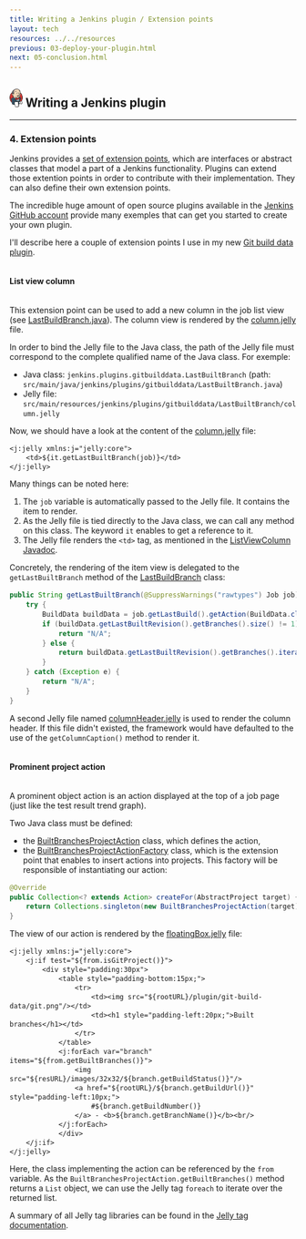 ```yaml
---
title: Writing a Jenkins plugin / Extension points
layout: tech
resources: ../../resources
previous: 03-deploy-your-plugin.html
next: 05-conclusion.html
---
```


## ![](../../resources/img/jenkins-32.png) Writing a Jenkins plugin

---

### 4. Extension points

Jenkins provides a [set of extension points](https://wiki.jenkins-ci.org/display/JENKINS/Extension+points), which are interfaces or abstract classes that model a part of a Jenkins functionality. Plugins can extend those extention points in order to contribute with their implementation. They can also define their own extension points.

The incredible huge amount of open source plugins available in the [Jenkins GitHub account](https://github.com/jenkinsci) provide many exemples that can get you started to create your own plugin.

I'll describe here a couple of extension points I use in my new [Git build data plugin](https://github.com/bmiegemolle/git-build-data-plugin).

<div style="padding-top:20px; padding-bottom:20px;">
    <b>List view column</b>
</div>

This extension point can be used to add a new column in the job list view (see [LastBuildBranch.java](https://github.com/bmiegemolle/git-build-data-plugin/blob/master/src/main/java/jenkins/plugins/gitbuilddata/LastBuiltBranch.java)). The column view is rendered by the [column.jelly](https://github.com/bmiegemolle/git-build-data-plugin/blob/master/src/main/resources/jenkins/plugins/gitbuilddata/LastBuiltBranch/column.jelly) file.

In order to bind the Jelly file to the Java class, the path of the Jelly file must correspond to the complete qualified name of the Java class. For exemple:

* Java class: `jenkins.plugins.gitbuilddata.LastBuiltBranch` (path: `src/main/java/jenkins/plugins/gitbuilddata/LastBuiltBranch.java`)
* Jelly file: `src/main/resources/jenkins/plugins/gitbuilddata/LastBuiltBranch/column.jelly`

Now, we should have a look at the content of the [column.jelly](https://github.com/bmiegemolle/git-build-data-plugin/blob/master/src/main/resources/jenkins/plugins/gitbuilddata/LastBuiltBranch/column.jelly) file:

```
<j:jelly xmlns:j="jelly:core">
    <td>${it.getLastBuiltBranch(job)}</td>
</j:jelly>
```

Many things can be noted here:

1. The `job` variable is automatically passed to the Jelly file. It contains the item to render.
2. As the Jelly file is tied directly to the Java class, we can call any method on this class. The keyword `it` enables to get a reference to it.
3. The Jelly file renders the `<td>` tag, as mentioned in the [ListViewColumn Javadoc](http://javadoc.jenkins-ci.org/?hudson/views/ListViewColumn.html).

Concretely, the rendering of the item view is delegated to the `getLastBuiltBranch` method of the [LastBuildBranch](https://github.com/bmiegemolle/git-build-data-plugin/blob/master/src/main/java/jenkins/plugins/gitbuilddata/LastBuiltBranch.java) class:

``` java
public String getLastBuiltBranch(@SuppressWarnings("rawtypes") Job job) {
    try {
        BuildData buildData = job.getLastBuild().getAction(BuildData.class);
        if (buildData.getLastBuiltRevision().getBranches().size() != 1) {
            return "N/A";
        } else {
            return buildData.getLastBuiltRevision().getBranches().iterator().next().getName();
        }
    } catch (Exception e) {
        return "N/A";
    }
}
```

A second Jelly file named [columnHeader.jelly](https://github.com/bmiegemolle/git-build-data-plugin/blob/master/src/main/resources/jenkins/plugins/gitbuilddata/LastBuiltBranch/columnHeader.jelly) is used to render the column header. If this file didn't existed, the framework would have defaulted to the use of the `getColumnCaption()` method to render it.

<div style="padding-top:20px; padding-bottom:20px;">
    <b>Prominent project action</b>
</div>

A prominent object action is an action displayed at the top of a job page (just like the test result trend graph).

Two Java class must be defined:

* the [BuiltBranchesProjectAction](https://github.com/bmiegemolle/git-build-data-plugin/blob/master/src/main/java/jenkins/plugins/gitbuilddata/BuiltBranchesProjectAction.java) class, which defines the action,
* the [BuiltBranchesProjectActionFactory](https://github.com/bmiegemolle/git-build-data-plugin/blob/master/src/main/java/jenkins/plugins/gitbuilddata/BuiltBranchesProjectActionFactory.java) class, which is the extension point that enables to insert actions into projects. This factory will be responsible of instantiating our action:

```java
@Override
public Collection<? extends Action> createFor(AbstractProject target) {
    return Collections.singleton(new BuiltBranchesProjectAction(target));
}
```

The view of our action is rendered by the [floatingBox.jelly](https://github.com/bmiegemolle/git-build-data-plugin/blob/master/src/main/resources/jenkins/plugins/gitbuilddata/BuiltBranchesProjectAction/floatingBox.jelly) file:

```
<j:jelly xmlns:j="jelly:core">
    <j:if test="${from.isGitProject()}">
        <div style="padding:30px">
            <table style="padding-bottom:15px;">
                <tr>
                    <td><img src="${rootURL}/plugin/git-build-data/git.png"/></td>
                    <td><h1 style="padding-left:20px;">Built branches</h1></td>
                </tr>
            </table>
            <j:forEach var="branch" items="${from.getBuiltBranches()}">
                <img src="${resURL}/images/32x32/${branch.getBuildStatus()}"/>
                <a href="${rootURL}/${branch.getBuildUrl()}" style="padding-left:10px;">
                    #${branch.getBuildNumber()}
                </a> - <b>${branch.getBranchName()}</b><br/>
            </j:forEach>
            </div>
    </j:if>
</j:jelly>
```

Here, the class implementing the action can be referenced by the `from` variable. As the `BuiltBranchesProjectAction.getBuiltBranches()` method returns a `List` object, we can use the Jelly tag `foreach` to iterate over the returned list.

A summary of all Jelly tag libraries can be found in the [Jelly tag documentation](http://commons.apache.org/proper/commons-jelly/tags.html).
